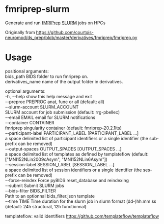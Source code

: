 # fmriprep-slurm
Generate and run [fMRIPrep](https://fmriprep.org/en/stable/) [SLURM](https://slurm.schedmd.com/documentation.html) jobs on HPCs

Originally from https://github.com/courtois-neuromod/ds_prep/blob/master/derivatives/fmriprep/fmriprep.py

# Usage

positional arguments:  
  bids_path             BIDS folder to run fmriprep on.  
  derivatives_name      name of the output folder in derivatives.  

optional arguments:  
  -h, --help            show this help message and exit  
  --preproc PREPROC     anat, func or all (default: all)  
  --slurm-account SLURM_ACCOUNT  
                        SLURM account for job submission (default: rrg-pbellec)  
  --email EMAIL         email for SLURM notifications  
  --container CONTAINER  
                        fmriprep singularity container (default: fmriprep-20.2.1lts)  
  --participant-label PARTICIPANT_LABEL [PARTICIPANT_LABEL ...]  
                        a space delimited list of participant identifiers or a single identifier (the sub- prefix can be removed)  
  --output-spaces OUTPUT_SPACES [OUTPUT_SPACES ...]  
                        a space delimited list of templates as defined by templateflow (default: ["MNI152NLin2009cAsym", "MNI152NLin6Asym"])  
  --session-label SESSION_LABEL [SESSION_LABEL ...]  
                        a space delimited list of session identifiers or a single identifier (the ses- prefix can be removed)  
  --force-reindex       Force pyBIDS reset_database and reindexing  
  --submit              Submit SLURM jobs  
  --bids-filter BIDS_FILTER  
                        Path to an optionnal bids_filter.json template  
  --time TIME           Time duration for the slurm job in slurm format (dd-)hh:mm:ss (default: 24h structural, 12h functionnal)  


templateflow: valid identifiers https://github.com/templateflow/templateflow
